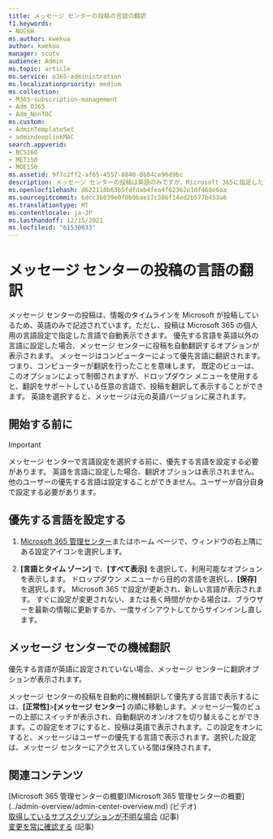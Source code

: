 ```yaml
---
title: メッセージ センターの投稿の言語の翻訳
f1.keywords:
- NOCSH
ms.author: kwekua
author: kwekua
manager: scotv
audience: Admin
ms.topic: article
ms.service: o365-administration
ms.localizationpriority: medium
ms.collection:
- M365-subscription-management
- Adm_O365
- Adm_NonTOC
ms.custom:
- AdminTemplateSet
- admindeeplinkMAC
search.appverid:
- BCS160
- MET150
- MOE150
ms.assetid: 9f7c2ff2-af65-4557-8840-0b84ce96d9bc
description: メッセージ センターの投稿は英語のみですが、Microsoft 365に指定した言語で自動的に表示できます。
ms.openlocfilehash: d622118b63b5fdfdab4fea4f62362e1df468e6aa
ms.sourcegitcommit: 6dcc3b039e0f0b9bae17c386f14ed2b577b453a6
ms.translationtype: MT
ms.contentlocale: ja-JP
ms.lasthandoff: 12/15/2021
ms.locfileid: "61530633"
---
```

# <a name="language-translation-for-message-center-posts"></a>メッセージ センターの投稿の言語の翻訳

メッセージ センターの投稿は、情報のタイムラインを Microsoft が投稿しているため、英語のみで記述されています。ただし、投稿は Microsoft 365 の個人用の言語設定で指定した言語で自動表示できます。 優先する言語を英語以外の言語に設定した場合、メッセージ センターに投稿を自動翻訳するオプションが表示されます。 メッセージはコンピューターによって優先言語に翻訳されます。つまり、コンピューターが翻訳を行ったことを意味します。 既定のビューは、このオプションによって制御されますが、ドロップダウン メニューを使用すると、翻訳をサポートしている任意の言語で、投稿を翻訳して表示することができます。 英語を選択すると、メッセージは元の英語バージョンに戻されます。

## <a name="before-you-begin"></a>開始する前に
  
> [!IMPORTANT]
> メッセージ センターで言語設定を選択する前に、優先する言語を設定する必要があります。 英語を言語に設定した場合、翻訳オプションは表示されません。 他のユーザーの優先する言語は設定することができません。ユーザーが自分自身で設定する必要があります。 
  
## <a name="set-your-preferred-language"></a>優先する言語を設定する

1. <a href="https://go.microsoft.com/fwlink/p/?linkid=2024339" target="_blank">Microsoft 365 管理センター</a>またはホーム ページで、ウィンドウの右上隅にある設定アイコンを選択します。
  
2. **[言語とタイム ゾーン]** で、**[すべて表示]** を選択して、利用可能なオプションを表示します。 ドロップダウン メニューから目的の言語を選択し、**[保存]** を選択します。 Microsoft 365 で設定が更新され、新しい言語が表示されます。 すぐに設定が変更されない、または長く時間がかかる場合は、ブラウザーを最新の情報に更新するか、一度サインアウトしてからサインインし直します。
  
## <a name="machine-translation-in-message-center"></a>メッセージ センターでの機械翻訳

優先する言語が英語に設定されていない場合、メッセージ センターに翻訳オプションが表示されます。
  
メッセージ センターの投稿を自動的に機械翻訳して優先する言語で表示するには、**[正常性]**\>**[メッセージ センター]** の順に移動します。メッセージ一覧のビューの上部にスイッチが表示され、自動翻訳のオン/オフを切り替えることができます。この設定をオフにすると、投稿は英語で表示されます。この設定をオンにすると、メッセージはユーザーの優先する言語で表示されます。選択した設定は、メッセージ センターにアクセスしている間は保持されます。  

## <a name="related-content"></a>関連コンテンツ

[Microsoft 365 管理センターの概要](Microsoft 365 管理センターの概要](../admin-overview/admin-center-overview.md) (ビデオ)\
[取得しているサブスクリプションが不明な場合](../admin-overview/what-subscription-do-i-have.md) (記事)\
[変更を常に確認する](../manage/stay-on-top-of-updates.md) (記事)



  

